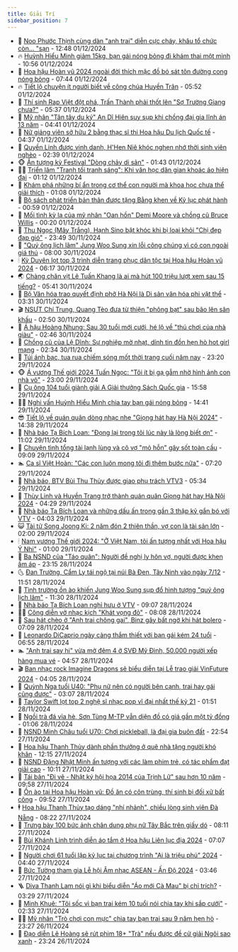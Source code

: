 ```yaml
---
title: Giải Trí
sidebar_position: 7
---
```


<!-- dantri-giai-tri:START -->
- 🤩 [Noo Phước Thịnh cùng dàn &quot;anh trai&quot; diễn cực cháy, khâu tổ chức còn… &quot;sạn](https://dantri.com.vn/giai-tri/noo-phuoc-thinh-cung-dan-anh-trai-dien-cuc-chay-khau-to-chuc-con-san-20241201191820888.htm) - 12:48 01/12/2024
- 🔥 [Huỳnh Hiểu Minh giảm 15kg, bạn gái nóng bỏng đi khám thai một mình](https://dantri.com.vn/giai-tri/huynh-hieu-minh-giam-15kg-ban-gai-nong-bong-di-kham-thai-mot-minh-20241201101947155.htm) - 10:56 01/12/2024
- 🚀 [Hoa hậu Hoàn vũ 2024 ngoài đời thích mặc đồ bó sát tôn đường cong nóng bỏng](https://dantri.com.vn/giai-tri/hoa-hau-hoan-vu-2024-ngoai-doi-thich-mac-do-bo-sat-ton-duong-cong-nong-bong-20241124030329268.htm) - 07:44 01/12/2024
- 🔥 [Tiết lộ chuyện ít người biết về công chúa Huyền Trân](https://dantri.com.vn/giai-tri/tiet-lo-chuyen-it-nguoi-biet-ve-cong-chua-huyen-tran-20241201021106413.htm) - 05:52 01/12/2024
- 🌈 [Thí sinh Rap Việt đột phá, Trấn Thành phải thốt lên &quot;Sợ Trường Giang chưa?&quot;](https://dantri.com.vn/giai-tri/thi-sinh-rap-viet-dot-pha-tran-thanh-phai-thot-len-so-truong-giang-chua-20241201120302804.htm) - 05:37 01/12/2024
- 📝 [Mỹ nhân &quot;Tân tây du ký&quot; An Dĩ Hiên suy sụp khi chồng đại gia lĩnh án 13 năm](https://dantri.com.vn/giai-tri/my-nhan-tan-tay-du-ky-an-di-hien-suy-sup-khi-chong-dai-gia-linh-an-13-nam-20241201113142215.htm) - 04:41 01/12/2024
- 💪 [Nữ giảng viên sở hữu 2 bằng thạc sĩ thi Hoa hậu Du lịch Quốc tế](https://dantri.com.vn/giai-tri/nu-giang-vien-so-huu-2-bang-thac-si-thi-hoa-hau-du-lich-quoc-te-20241201082852633.htm) - 04:37 01/12/2024
- 🤡 [Quyền Linh được vinh danh, H&#39;Hen Niê khóc nghẹn nhớ thời sinh viên nghèo](https://dantri.com.vn/giai-tri/quyen-linh-duoc-vinh-danh-hhen-nie-khoc-nghen-nho-thoi-sinh-vien-ngheo-20241201085153396.htm) - 02:39 01/12/2024
- 🐵 [Ấn tượng kỳ Festival &quot;Dòng chảy di sản&quot;](https://dantri.com.vn/giai-tri/an-tuong-ky-festival-dong-chay-di-san-20241201080540476.htm) - 01:43 01/12/2024
- 🧑‍🏫 [Triển lãm &quot;Tranh tối tranh sáng&quot;: Khi văn học dân gian khoác áo hiện đại](https://dantri.com.vn/giai-tri/trien-lam-tranh-toi-tranh-sang-khi-van-hoc-dan-gian-khoac-ao-hien-dai-20241201081201837.htm) - 01:12 01/12/2024
- 💂 [Khám phá những bí ẩn trong cơ thể con người mà khoa học chưa thể giải thích](https://dantri.com.vn/giai-tri/kham-pha-nhung-bi-an-trong-co-the-con-nguoi-ma-khoa-hoc-chua-the-giai-thich-20241126151103721.htm) - 01:08 01/12/2024
- 🤠 [Bộ sách phát triển bản thân được tặng Bằng khen về Kỷ lục phát hành](https://dantri.com.vn/giai-tri/bo-sach-phat-trien-ban-than-duoc-tang-bang-khen-ve-ky-luc-phat-hanh-20241201075837054.htm) - 00:59 01/12/2024
- 🫶 [Mối tình kỳ lạ của mỹ nhân &quot;Oan hồn&quot; Demi Moore và chồng cũ Bruce Willis](https://dantri.com.vn/giai-tri/moi-tinh-ky-la-cua-my-nhan-oan-hon-demi-moore-va-chong-cu-bruce-willis-20241130142849505.htm) - 00:20 01/12/2024
- 🦏 [Thu Ngọc &lpar;Mây Trắng&rpar;, Hạnh Sino bật khóc khi bị loại khỏi &quot;Chị đẹp đạp gió&quot;](https://dantri.com.vn/giai-tri/thu-ngoc-may-trang-hanh-sino-bat-khoc-khi-bi-loai-khoi-chi-dep-dap-gio-20241130220257894.htm) - 23:49 30/11/2024
- 🧰 [&quot;Quý ông lịch lãm&quot; Jung Woo Sung xin lỗi công chúng vì có con ngoài giá thú](https://dantri.com.vn/giai-tri/quy-ong-lich-lam-jung-woo-sung-xin-loi-cong-chung-vi-co-con-ngoai-gia-thu-20241130105251291.htm) - 08:00 30/11/2024
- 🕯 [Kỳ Duyên lọt top 3 trình diễn trang phục dân tộc tại Hoa hậu Hoàn vũ 2024](https://dantri.com.vn/giai-tri/ky-duyen-lot-top-3-trinh-dien-trang-phuc-dan-toc-tai-hoa-hau-hoan-vu-2024-20241130101028698.htm) - 06:17 30/11/2024
- 🌏 [Chàng chăn vịt Lê Tuấn Khang là ai mà hút 100 triệu lượt xem sau 15 tiếng?](https://dantri.com.vn/giai-tri/chang-chan-vit-le-tuan-khang-la-ai-ma-hut-100-trieu-luot-xem-sau-15-tieng-20241130121746716.htm) - 05:41 30/11/2024
- 🌈 [Bộ Văn hóa trao quyết định phở Hà Nội là Di sản văn hóa phi vật thể](https://dantri.com.vn/giai-tri/bo-van-hoa-trao-quyet-dinh-pho-ha-noi-la-di-san-van-hoa-phi-vat-the-20241130092119493.htm) - 03:31 30/11/2024
- 🎬 [NSƯT Chí Trung, Quang Tèo đưa từ thiện &quot;phông bạt&quot; sau bão lên sân khấu](https://dantri.com.vn/giai-tri/nsut-chi-trung-quang-teo-dua-tu-thien-phong-bat-sau-bao-len-san-khau-20241129111625471.htm) - 02:50 30/11/2024
- 👀 [Á hậu Hoàng Nhung: Sau 30 tuổi mới cưới, hé lộ về &quot;thú chơi của nhà giàu&quot;](https://dantri.com.vn/giai-tri/a-hau-hoang-nhung-sau-30-tuoi-moi-cuoi-he-lo-ve-thu-choi-cua-nha-giau-20241129223831769.htm) - 02:46 30/11/2024
- 🧰 [Chồng cũ của Lệ Dĩnh: Sự nghiệp mờ nhạt, dính tin đồn hẹn hò hot girl mạng](https://dantri.com.vn/giai-tri/chong-cu-cua-le-dinh-su-nghiep-mo-nhat-dinh-tin-don-hen-ho-hot-girl-mang-20241129112320817.htm) - 02:34 30/11/2024
- 🧰 [Túi ánh bạc, tua rua chiếm sóng mốt thời trang cuối năm nay](https://dantri.com.vn/giai-tri/tui-anh-bac-tua-rua-chiem-song-mot-thoi-trang-cuoi-nam-nay-20241129173047085.htm) - 23:20 29/11/2024
- 🐵 [Á vương Thế giới 2024 Tuấn Ngọc: &quot;Tôi ít bị gạ gẫm nhờ hình ảnh con nhà võ&quot;](https://dantri.com.vn/giai-tri/a-vuong-the-gioi-2024-tuan-ngoc-toi-it-bi-ga-gam-nho-hinh-anh-con-nha-vo-20241129025253252.htm) - 23:00 29/11/2024
- 🐘 [Cụ ông 104 tuổi giành giải A Giải thưởng Sách Quốc gia](https://dantri.com.vn/giai-tri/cu-ong-104-tuoi-gianh-giai-a-giai-thuong-sach-quoc-gia-20241129214713901.htm) - 15:58 29/11/2024
- 🧑‍💻 [Nghi vấn Huỳnh Hiểu Minh chia tay bạn gái nóng bỏng](https://dantri.com.vn/giai-tri/nghi-van-huynh-hieu-minh-chia-tay-ban-gai-nong-bong-20241129102603061.htm) - 14:41 29/11/2024
- 😎 [Tiết lộ về quán quân dòng nhạc nhẹ &quot;Giọng hát hay Hà Nội 2024&quot;](https://dantri.com.vn/giai-tri/tiet-lo-ve-quan-quan-dong-nhac-nhe-giong-hat-hay-ha-noi-2024-20241129155541516.htm) - 14:38 29/11/2024
- 🧰 [Nhà báo Tạ Bích Loan: &quot;Đọng lại trong tôi lúc này là lòng biết ơn&quot;](https://dantri.com.vn/giai-tri/nha-bao-ta-bich-loan-dong-lai-trong-toi-luc-nay-la-long-biet-on-20241129174729862.htm) - 11:02 29/11/2024
- 🧰 [Chuyện tình tổng tài lạnh lùng và cô vợ &quot;mỏ hỗn&quot; gây sốt toàn cầu](https://dantri.com.vn/giai-tri/chuyen-tinh-tong-tai-lanh-lung-va-co-vo-mo-hon-gay-sot-toan-cau-20241129121409840.htm) - 09:09 29/11/2024
- 🏊 [Ca sĩ Việt Hoàn: &quot;Các con luôn mong tôi đi thêm bước nữa&quot;](https://dantri.com.vn/giai-tri/ca-si-viet-hoan-cac-con-luon-mong-toi-di-them-buoc-nua-20241129133339140.htm) - 07:20 29/11/2024
- 🌋 [Nhà báo, BTV Bùi Thu Thủy được giao phụ trách VTV3](https://dantri.com.vn/giai-tri/nha-bao-btv-bui-thu-thuy-duoc-giao-phu-trach-vtv3-20241129121911410.htm) - 05:34 29/11/2024
- 🔭 [Thùy Linh và Huyền Trang trở thành quán quân Giọng hát hay Hà Nội 2024](https://dantri.com.vn/giai-tri/thuy-linh-va-huyen-trang-tro-thanh-quan-quan-giong-hat-hay-ha-noi-2024-20241129101531236.htm) - 04:29 29/11/2024
- 📝 [Nhà báo Tạ Bích Loan và những dấu ấn trong gần 3 thập kỷ gắn bó với VTV](https://dantri.com.vn/giai-tri/nha-bao-ta-bich-loan-va-nhung-dau-an-trong-gan-3-thap-ky-gan-bo-voi-vtv-20241129100245038.htm) - 04:03 29/11/2024
- 😺 [Tài tử Song Joong Ki: 2 năm đón 2 thiên thần, vợ con là tài sản lớn](https://dantri.com.vn/giai-tri/tai-tu-song-joong-ki-2-nam-don-2-thien-than-vo-con-la-tai-san-lon-20241127163019383.htm) - 02:00 29/11/2024
- 🕯 [Nam vương Thế giới 2024: &quot;Ở Việt Nam, tôi ấn tượng nhất với Hoa hậu Ý Nhi&quot;](https://dantri.com.vn/giai-tri/nam-vuong-the-gioi-2024-o-viet-nam-toi-an-tuong-nhat-voi-hoa-hau-y-nhi-20241128133057593.htm) - 01:00 29/11/2024
- 🦄 [Ba NSND của &quot;Táo quân&quot;: Người đề nghị ly hôn vợ, người được khen ấm áp](https://dantri.com.vn/giai-tri/ba-nsnd-cua-tao-quan-nguoi-de-nghi-ly-hon-vo-nguoi-duoc-khen-am-ap-20241127003817424.htm) - 23:15 28/11/2024
- 🌜 [Đan Trường, Cẩm Ly tái ngộ tại núi Bà Đen, Tây Ninh vào ngày 7/12](https://dantri.com.vn/giai-tri/dan-truong-cam-ly-tai-ngo-tai-nui-ba-den-tay-ninh-vao-ngay-712-20241128183117617.htm) - 11:51 28/11/2024
- 👹 [Tình trường ồn ào khiến Jung Woo Sung sụp đổ hình tượng &quot;quý ông lịch lãm&quot;](https://dantri.com.vn/giai-tri/tinh-truong-on-ao-khien-jung-woo-sung-sup-do-hinh-tuong-quy-ong-lich-lam-20241128102445392.htm) - 11:30 28/11/2024
- 🚀 [Nhà báo Tạ Bích Loan nghỉ hưu ở VTV](https://dantri.com.vn/giai-tri/nha-bao-ta-bich-loan-nghi-huu-o-vtv-20241128150039286.htm) - 09:07 28/11/2024
- 🧑‍💻 [Công diễn vở nhạc kịch &quot;Khát vọng đỏ&quot;](https://dantri.com.vn/giai-tri/cong-dien-vo-nhac-kich-khat-vong-do-20241127142554272.htm) - 08:08 28/11/2024
- 🦩 [Sau hát chèo ở &quot;Anh trai chông gai&quot;, Binz gây bất ngờ khi hát bolero](https://dantri.com.vn/giai-tri/sau-hat-cheo-o-anh-trai-chong-gai-binz-gay-bat-ngo-khi-hat-bolero-20241128115431504.htm) - 07:09 28/11/2024
- 💫 [Leonardo DiCaprio ngày càng thắm thiết với bạn gái kém 24 tuổi](https://dantri.com.vn/giai-tri/leonardo-dicaprio-ngay-cang-tham-thiet-voi-ban-gai-kem-24-tuoi-20241127125417475.htm) - 06:55 28/11/2024
- 🏊 [&quot;Anh trai say hi&quot; vừa mở đêm 4 ở SVĐ Mỹ Đình, 50.000 người xếp hàng mua vé](https://dantri.com.vn/giai-tri/anh-trai-say-hi-vua-mo-dem-4-o-svd-my-dinh-50000-nguoi-xep-hang-mua-ve-20241128104051573.htm) - 04:57 28/11/2024
- 🎬 [Ban nhạc rock Imagine Dragons sẽ biểu diễn tại Lễ trao giải VinFuture 2024](https://dantri.com.vn/giai-tri/ban-nhac-rock-imagine-dragons-se-bieu-dien-tai-le-trao-giai-vinfuture-2024-20241128105246862.htm) - 04:05 28/11/2024
- 💃 [Quỳnh Nga tuổi U40: &quot;Phụ nữ nên có người bên cạnh, trai hay gái cũng được&quot;](https://dantri.com.vn/giai-tri/quynh-nga-tuoi-u40-phu-nu-nen-co-nguoi-ben-canh-trai-hay-gai-cung-duoc-20241127233401865.htm) - 03:07 28/11/2024
- 🌊 [Taylor Swift lọt top 2 nghệ sĩ nhạc pop vĩ đại nhất thế kỷ 21](https://dantri.com.vn/giai-tri/taylor-swift-lot-top-2-nghe-si-nhac-pop-vi-dai-nhat-the-ky-21-20241127214547016.htm) - 01:51 28/11/2024
- 🧰 [Ngồi trà đá vỉa hè, Sơn Tùng M-TP vẫn diện đồ có giá gần một tỷ đồng](https://dantri.com.vn/giai-tri/ngoi-tra-da-via-he-son-tung-m-tp-van-dien-do-co-gia-gan-mot-ty-dong-20241128025305146.htm) - 01:06 28/11/2024
- 🦣 [NSND Minh Châu tuổi U70: Chơi pickleball, là đại gia buôn đất](https://dantri.com.vn/giai-tri/nsnd-minh-chau-tuoi-u70-choi-pickleball-la-dai-gia-buon-dat-20241127013402346.htm) - 22:54 27/11/2024
- 🥷 [Hoa hậu Thanh Thủy dành phần thưởng ở quê nhà tặng người khó khăn](https://dantri.com.vn/giai-tri/hoa-hau-thanh-thuy-danh-phan-thuong-o-que-nha-tang-nguoi-kho-khan-20241127183518229.htm) - 12:15 27/11/2024
- 🦏 [NSND Đặng Nhật Minh ấn tượng với các làm phim trẻ, có tác phẩm đạt giải cao](https://dantri.com.vn/giai-tri/nsnd-dang-nhat-minh-an-tuong-voi-cac-lam-phim-tre-co-tac-pham-dat-giai-cao-20241127160352155.htm) - 10:11 27/11/2024
- 🫶 [Tái bản &quot;Đi vẽ - Nhật ký hội họa 2014 của Trịnh Lữ&quot; sau hơn 10 năm](https://dantri.com.vn/giai-tri/tai-ban-di-ve-nhat-ky-hoi-hoa-2014-cua-trinh-lu-sau-hon-10-nam-20241125183929626.htm) - 09:58 27/11/2024
- 💼 [Ồn ào tại Hoa hậu Hoàn vũ: Đồ ăn có côn trùng, thí sinh bị đối xử bất công](https://dantri.com.vn/giai-tri/on-ao-tai-hoa-hau-hoan-vu-do-an-co-con-trung-thi-sinh-bi-doi-xu-bat-cong-20241127122110366.htm) - 09:52 27/11/2024
- 🕴 [Hoa hậu Thanh Thủy tạo dáng &quot;nhí nhảnh&quot;, chiều lòng sinh viên Đà Nẵng](https://dantri.com.vn/giai-tri/hoa-hau-thanh-thuy-tao-dang-nhi-nhanh-chieu-long-sinh-vien-da-nang-20241127120423582.htm) - 08:22 27/11/2024
- 🐲 [Trưng bày 100 bức ảnh chân dung phụ nữ Tây Bắc trên giấy dó](https://dantri.com.vn/giai-tri/trung-bay-100-buc-anh-chan-dung-phu-nu-tay-bac-tren-giay-do-20241127143210504.htm) - 08:11 27/11/2024
- 🐘 [Bùi Khánh Linh trình diễn áo tắm ở Hoa hậu Liên lục địa 2024](https://dantri.com.vn/giai-tri/bui-khanh-linh-trinh-dien-ao-tam-o-hoa-hau-lien-luc-dia-2024-20241127104112538.htm) - 07:07 27/11/2024
- 🤭 [Người chơi 61 tuổi lập kỷ lục tại chương trình &quot;Ai là triệu phú&quot; 2024](https://dantri.com.vn/giai-tri/nguoi-choi-61-tuoi-lap-ky-luc-tai-chuong-trinh-ai-la-trieu-phu-2024-20241127105926939.htm) - 04:40 27/11/2024
- 💯 [Bức Tường tham gia Lễ hội Âm nhạc ASEAN - Ấn Độ 2024](https://dantri.com.vn/giai-tri/buc-tuong-tham-gia-le-hoi-am-nhac-asean-an-do-2024-20241126153549136.htm) - 03:46 27/11/2024
- 🪜 [Diva Thanh Lam nói gì khi biểu diễn &quot;Áo mới Cà Mau&quot; bị chỉ trích?](https://dantri.com.vn/giai-tri/diva-thanh-lam-noi-gi-khi-bieu-dien-ao-moi-ca-mau-bi-chi-trich-20241127095444038.htm) - 03:29 27/11/2024
- 👹 [Minh Khuê: &quot;Tôi sốc vì bạn trai kém 10 tuổi nói chia tay khi sắp cưới&quot;](https://dantri.com.vn/giai-tri/minh-khue-toi-soc-vi-ban-trai-kem-10-tuoi-noi-chia-tay-khi-sap-cuoi-20241127084637886.htm) - 02:33 27/11/2024
- 🧑‍🏫 [Mỹ nhân &quot;Trò chơi con mực&quot; chia tay bạn trai sau 9 năm hẹn hò](https://dantri.com.vn/giai-tri/my-nhan-tro-choi-con-muc-chia-tay-ban-trai-sau-9-nam-hen-ho-20241126190647185.htm) - 23:27 26/11/2024
- 🐘 [Đạo diễn Lê Hoàng sẽ rút phim 18+ &quot;Trà&quot; nếu được đề cử giải Ngôi sao xanh](https://dantri.com.vn/giai-tri/dao-dien-le-hoang-se-rut-phim-18-tra-neu-duoc-de-cu-giai-ngoi-sao-xanh-20241126234606029.htm) - 23:24 26/11/2024<!-- dantri-giai-tri:END -->
